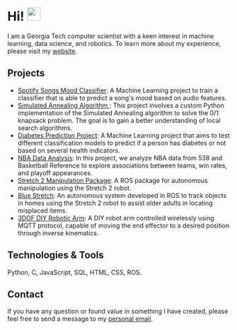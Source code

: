  <!---
JuanRobledo12/JuanRobledo12 is a ✨ special ✨ repository because its `README.md` (this file) appears on your GitHub profile.
You can click the Preview link to take a look at your changes.
--->

     
# Hi! <img src="https://raw.githubusercontent.com/MartinHeinz/MartinHeinz/master/wave.gif" width="30px">

I am a Georgia Tech computer scientist with a keen interest in machine learning, data science, and robotics. To learn more about my experience, please visit my [website](https://juanrobledo12.github.io/).

## Projects
* [Spotify Songs Mood Classifier](https://github.com/JuanRobledo12/cse6242-project): A Machine Learning project to train a classifier that is able to predict a song's mood based on audio features.
* [Simulated Annealing Algorithm ](https://github.com/JuanRobledo12/gatech-algorithms-project): This project involves a custom Python implementation of the Simulated Annealing algorithm to solve the 0/1 knapsack problem. The goal is to gain a better understanding of local search algorithms.
* [Diabetes Prediction Project](https://github.com/JuanRobledo12/gatech-ml-project): A Machine Learning project that aims to test different classification models to predict if a person has diabetes or not based on several health indicators.
* [NBA Data Analysis](https://github.com/JuanRobledo12/datascience-foundations/tree/main/Codecademy_NBA_Trends_Project): In this project, we analyze NBA data from 538 and Basketball Reference to explore associations between teams, win rates, and playoff appearances.
* [Stretch 2 Manipulation Package](https://github.com/gt-rail-internal/rerail_stretchit_manipulation): A ROS package for autonomous manipulation using the Stretch 2 robot.
* [Blue Stretch](https://github.com/JuanRobledo12/blue_stretch): An autonomous system developed in ROS to track objects in homes using the Stretch 2 robot to assist older adults in locating misplaced items.
* [3DOF DIY Robotic Arm](https://github.com/JuanRobledo12/karasu): A DIY robot arm controlled wirelessly using MQTT protocol, capable of moving the end effector to a desired position through inverse kinematics.

## Technologies & Tools
Python, C, JavaScript, SQL, HTML, CSS, ROS.

## Contact
If you have any question or found value in something I have created, please feel free to send a message to my [personal email](mailto:jroblar98@gmail.com).

